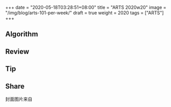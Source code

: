 +++
date = "2020-05-18T03:28:51+08:00"
title = "ARTS 2020w20"
image = "/img/blog/arts-101-per-week/"
draft = true
weight = 2020
tags = ["ARTS"]
+++


<!--more-->

## Algorithm


## Review

## Tip


## Share



封面图片来自 [](d) <a href=""><i class="fa fa-dribbble" aria-hidden="true"></i> </a>